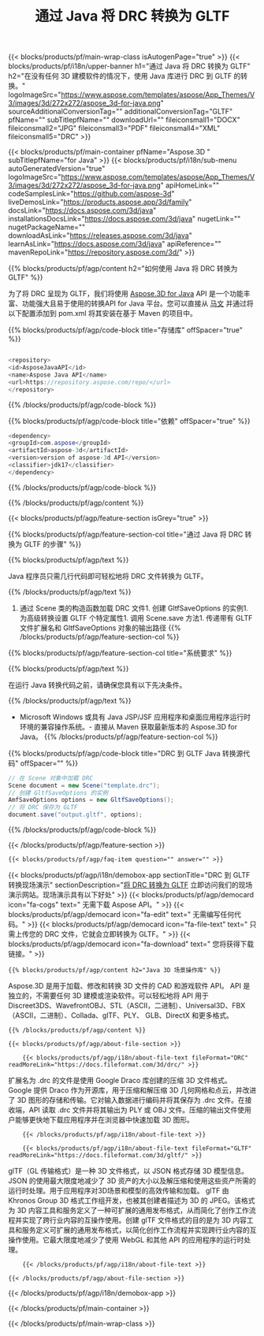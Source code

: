 ﻿---
title: 通过 Java 将 DRC 转换为 GLTF 
url: /zh/java/conversion/drc-to-gltf/ 
description: DRC 格式到 GLTF 文件的示例 Java 转换代码。使用此示例代码在任何基于 Web 或桌面 Java 的应用程序中将 DRC 转换为 GLTF。
---
{{< blocks/products/pf/main-wrap-class isAutogenPage="true" >}}
{{< blocks/products/pf/i18n/upper-banner h1="通过 Java 将 DRC 转换为 GLTF" h2="在没有任何 3D 建模软件的情况下，使用 Java 库进行 DRC 到 GLTF 的转换。" logoImageSrc="https://www.aspose.com/templates/aspose/App_Themes/V3/images/3d/272x272/aspose_3d-for-java.png" sourceAdditionalConversionTag="" additionalConversionTag="GLTF" pfName="" subTitlepfName="" downloadUrl="" fileiconsmall1="DOCX" fileiconsmall2="JPG" fileiconsmall3="PDF" fileiconsmall4="XML" fileiconsmall5="DRC" >}}

{{< blocks/products/pf/main-container pfName="Aspose.3D " subTitlepfName="for Java" >}}
{{< blocks/products/pf/i18n/sub-menu autoGeneratedVersion="true" logoImageSrc="https://www.aspose.com/templates/aspose/App_Themes/V3/images/3d/272x272/aspose_3d-for-java.png" apiHomeLink="" codeSamplesLink="https://github.com/aspose-3d" liveDemosLink="https://products.aspose.app/3d/family" docsLink="https://docs.aspose.com/3d/java" installationsDocsLink="https://docs.aspose.com/3d/java" nugetLink="" nugetPackageName="" downloadAsLink="https://releases.aspose.com/3d/java" learnAsLink="https://docs.aspose.com/3d/java" apiReference="" mavenRepoLink="https://repository.aspose.com/3d/" >}}

{{% blocks/products/pf/agp/content h2="如何使用 Java 将 DRC 转换为 GLTF" %}}

 为了将 DRC 呈现为 GLTF，我们将使用
 [Aspose.3D for Java](https://products.aspose.com/3d/java) 
 API 是一个功能丰富、功能强大且易于使用的转换API for Java 平台。您可以直接从
 [马文](https://repository.aspose.com/3d/) 
 并通过将以下配置添加到 pom.xml 将其安装在基于 Maven 的项目中。

{{% blocks/products/pf/agp/code-block title="存储库" offSpacer="true" %}}

```cs

<repository>
<id>AsposeJavaAPI</id>
<name>Aspose Java API</name>
<url>https://repository.aspose.com/repo/</url>
</repository>


```

{{% /blocks/products/pf/agp/code-block %}}

{{% blocks/products/pf/agp/code-block title="依赖" offSpacer="true" %}}

```cs
<dependency>
<groupId>com.aspose</groupId>
<artifactId>aspose-3d</artifactId>
<version>version of aspose-3d API</version>
<classifier>jdk17</classifier>
</dependency>


```

{{% /blocks/products/pf/agp/code-block %}}

{{% /blocks/products/pf/agp/content %}}

{{< blocks/products/pf/agp/feature-section isGrey="true" >}}

{{% blocks/products/pf/agp/feature-section-col title="通过 Java 将 DRC 转换为 GLTF 的步骤" %}}

{{% blocks/products/pf/agp/text %}}

 Java 程序员只需几行代码即可轻松地将 DRC 文件转换为 GLTF。

{{% /blocks/products/pf/agp/text %}}

1. 通过 Scene 类的构造函数加载 DRC 文件1. 创建 GltfSaveOptions 的实例1. 为高级转换设置 GLTF 个特定属性1. 调用 Scene.save 方法1. 传递带有 GLTF 文件扩展名和 GltfSaveOptions 对象的输出路径
{{% /blocks/products/pf/agp/feature-section-col %}}

{{% blocks/products/pf/agp/feature-section-col title="系统要求" %}}

{{% blocks/products/pf/agp/text %}}

 在运行 Java 转换代码之前，请确保您具有以下先决条件。

{{% /blocks/products/pf/agp/text %}}

- Microsoft Windows 或具有 Java JSP/JSF 应用程序和桌面应用程序运行时环境的兼容操作系统。- 直接从 Maven 获取最新版本的 Aspose.3D for Java。
{{% /blocks/products/pf/agp/feature-section-col %}}

{{% blocks/products/pf/agp/code-block title="DRC 到 GLTF Java 转换源代码" offSpacer="" %}}

```cs
// 在 Scene 对象中加载 DRC 
Scene document = new Scene("template.drc");
// 创建 GltfSaveOptions 的实例 
AmfSaveOptions options = new GltfSaveOptions();
// 将 DRC 保存为 GLTF 
document.save("output.gltf", options);   


```

{{% /blocks/products/pf/agp/code-block %}}

{{< /blocks/products/pf/agp/feature-section >}}

    {{< blocks/products/pf/agp/faq-item question="" answer="" >}}
 

<!-- aboutfile Starts -->

{{< blocks/products/pf/agp/i18n/demobox-app sectionTitle="DRC 到 GLTF 转换现场演示" sectionDescription="[将 DRC 转换为 GLTF](https://products.aspose.app/3d/conversion/drc-to-gltf) 立即访问我们的现场演示网站。现场演示具有以下好处" >}}
        {{< blocks/products/pf/agp/democard icon="fa-cogs" text=" 无需下载 Aspose API。" >}}
        {{< blocks/products/pf/agp/democard icon="fa-edit" text=" 无需编写任何代码。" >}}
        {{< blocks/products/pf/agp/democard icon="fa-file-text" text=" 只需上传您的 DRC 文件，它就会立即转换为 GLTF。" >}}
        {{< blocks/products/pf/agp/democard icon="fa-download" text=" 您将获得下载链接。" >}}

    {{% blocks/products/pf/agp/content h2="Java 3D 场景操作库" %}}

 Aspose.3D 是用于加载、修改和转换 3D 文件的 CAD 和游戏软件 API。 API 是独立的，不需要任何 3D 建模或渲染软件。可以轻松地将 API 用于 Discreet3DS、WavefrontOBJ、STL（ASCII，二进制）、Universal3D、FBX（ASCII，二进制）、Collada、glTF、PLY、 GLB、DirectX 和更多格式。 



    {{% /blocks/products/pf/agp/content %}}

    {{< blocks/products/pf/agp/about-file-section >}}

        {{< blocks/products/pf/agp/i18n/about-file-text fileFormat="DRC" readMoreLink="https://docs.fileformat.com/3d/drc/" >}}

扩展名为 .drc 的文件是使用 Google Draco 库创建的压缩 3D 文件格式。 Google 提供 Draco 作为开源库，用于压缩和解压缩 3D 几何网格和点云，并改进了 3D 图形的存储和传输。它对输入数据进行编码并将其保存为 .drc 文件。在接收端，API 读取 .drc 文件并将其输出为 PLY 或 OBJ 文件。压缩的输出文件使用户能够更快地下载应用程序并在浏览器中快速加载 3D 图形。

        {{< /blocks/products/pf/agp/i18n/about-file-text >}}

        {{< blocks/products/pf/agp/i18n/about-file-text fileFormat="GLTF" readMoreLink="https://docs.fileformat.com/3d/gltf/" >}}

glTF（GL 传输格式）是一种 3D 文件格式，以 JSON 格式存储 3D 模型信息。 JSON 的使用最大限度地减少了 3D 资产的大小以及解压缩和使用这些资产所需的运行时处理。用于应用程序对3D场景和模型的高效传输和加载。 glTF 由 Khronos Group 3D 格式工作组开发，也被其创建者描述为 3D 的 JPEG。该格式为 3D 内容工具和服务定义了一种可扩展的通用发布格式，从而简化了创作工作流程并实现了跨行业内容的互操作使用。创建 glTF 文件格式的目的是为 3D 内容工具和服务定义可扩展的通用发布格式，以简化创作工作流程并实现跨行业内容的互操作使用。它最大限度地减少了使用 WebGL 和其他 API 的应用程序的运行时处理。

        {{< /blocks/products/pf/agp/i18n/about-file-text >}}

    {{< /blocks/products/pf/agp/about-file-section >}}

{{< /blocks/products/pf/agp/i18n/demobox-app >}}

<!-- aboutfile Ends -->



{{< /blocks/products/pf/main-container >}}
    
{{< /blocks/products/pf/main-wrap-class >}}